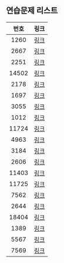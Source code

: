 ## 연습문제 리스트
|번호|링크|
|:---:|:---:|
|1260|[링크](http://boj.kr/1260)|
|2667|[링크](http://boj.kr/2667)|
|2251|[링크](http://boj.kr/2251)|
|14502|[링크](http://boj.kr/14502)|
|2178|[링크](http://boj.kr/2178)|
|1697|[링크](http://boj.kr/1697)|
|3055|[링크](http://boj.kr/3055)|
|1012|[링크](http://boj.kr/1012)|
|11724|[링크](http://boj.kr/11724)|
|4963|[링크](http://boj.kr/4963)|
|3184|[링크](http://boj.kr/3184)|
|2606|[링크](http://boj.kr/2606)|
|11403|[링크](http://boj.kr/11403)|
|11725|[링크](http://boj.kr/11725)|
|7562|[링크](http://boj.kr/7562)|
|2644|[링크](http://boj.kr/2644)|
|18404|[링크](http://boj.kr/18404)|
|1389|[링크](http://boj.kr/1389)|
|5567|[링크](http://boj.kr/5567)|
|7569|[링크](http://boj.kr/7569)|
